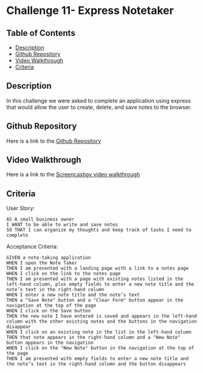 # Challenge 11- Express Notetaker

## Table of Contents
- [Description](#description)
- [Github Repository](#github-repository)
- [Video Walkthrough](#video-walkthrough)
- [Criteria](#criteria)

## Description

In this challenge we were asked to complete an application using express that would allow the user to create, delete, and save notes to the browser. 

## Github Repository

Here is a link to the [Github Repository](https://github.com/mkickham/Challenge11-Express-NoteTaker)

## Video Walkthrough

Here is a link to the [Screencastigy video walkthrough](https://app.screencastify.com/v3/watch/S0RYrYibAcXvsFYDyVIj)

## Criteria

User Story:
```
AS A small business owner
I WANT to be able to write and save notes
SO THAT I can organize my thoughts and keep track of tasks I need to complete
```

Acceptance Criteria:
```
GIVEN a note-taking application
WHEN I open the Note Taker
THEN I am presented with a landing page with a link to a notes page
WHEN I click on the link to the notes page
THEN I am presented with a page with existing notes listed in the left-hand column, plus empty fields to enter a new note title and the note’s text in the right-hand column
WHEN I enter a new note title and the note’s text
THEN a "Save Note" button and a "Clear Form" button appear in the navigation at the top of the page
WHEN I click on the Save button
THEN the new note I have entered is saved and appears in the left-hand column with the other existing notes and the buttons in the navigation disappear
WHEN I click on an existing note in the list in the left-hand column
THEN that note appears in the right-hand column and a "New Note" button appears in the navigation
WHEN I click on the "New Note" button in the navigation at the top of the page
THEN I am presented with empty fields to enter a new note title and the note’s text in the right-hand column and the button disappears
```
